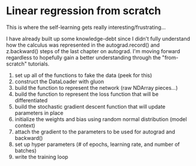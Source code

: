 

# Linear regression from scratch


This is where the self-learning gets really interesting/frustrating...


I have already built up some knowledge-debt since I didn't fully understand
how the calculus was represented in the autograd.record() and z.backward()
steps of the last chapter on autograd. I'm moving forward regardless to
hopefully gain a better understanding through the "from-scratch" tutorials.


1. set up all of the functions to fake the data (peek for this)
2. construct the DataLoader with gluon
3. build the function to represent the network (raw NDArray pieces...)
4. build the function to represent the loss function that will be differentiated
5. build the stochastic gradient descent function that will update parameters in place
6. initialize the weights and bias using random normal distribution (model context)
7. attach the gradient to the parameters to be used for autograd and backward()
8. set up hyper parameters (# of epochs, learning rate, and number of batches)
9. write the training loop


